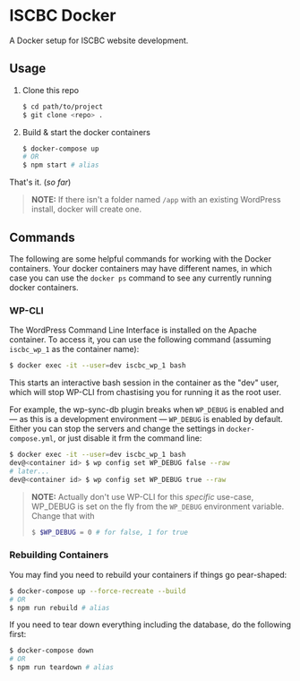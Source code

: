 # ISCBC Docker

A Docker setup for ISCBC website development.

## Usage

1. Clone this repo
    ```sh
    $ cd path/to/project
    $ git clone <repo> .
    ```

2. Build & start the docker containers
    ```sh
    $ docker-compose up
    # OR
    $ npm start # alias
    ```

That's it. (_so far_)

> **NOTE:** If there isn't a folder named `/app` with an existing WordPress install, docker will create one.

<!-- 
1. Download submodules (in this case just the website repo)
    ```sh
    $ git submodule init
    ``` -->

## Commands

The following are some helpful commands for working with the Docker containers. Your docker containers may have different names, in which case you can use the `docker ps` command to see any currently running docker containers.

### WP-CLI

The WordPress Command Line Interface is installed on the Apache container. To access it, you can use the following command (assuming `iscbc_wp_1` as the container name):

```sh
$ docker exec -it --user=dev iscbc_wp_1 bash
```

This starts an interactive bash session in the container as the "dev" user, which will stop WP-CLI from chastising you for running it as the root user.

For example, the wp-sync-db plugin breaks when `WP_DEBUG` is enabled and &mdash; as this is a development environment &mdash; `WP_DEBUG` is enabled by default. Either you can stop the servers and change the settings in `docker-compose.yml`, or just disable it frm the command line:

```sh
$ docker exec -it --user=dev iscbc_wp_1 bash
dev@<container id> $ wp config set WP_DEBUG false --raw
# later...
dev@<container id> $ wp config set WP_DEBUG true --raw
```

> **NOTE:** Actually don't use WP-CLI for this *specific* use-case, WP_DEBUG is set on the fly from the `WP_DEBUG` environment variable. Change that with
> ```sh
> $ $WP_DEBUG = 0 # for false, 1 for true
> ```

### Rebuilding Containers

You may find you need to rebuild your containers if things go pear-shaped:

```sh
$ docker-compose up --force-recreate --build
# OR
$ npm run rebuild # alias
```

If you need to tear down everything including the database, do the following first:

```sh
$ docker-compose down
# OR
$ npm run teardown # alias
```